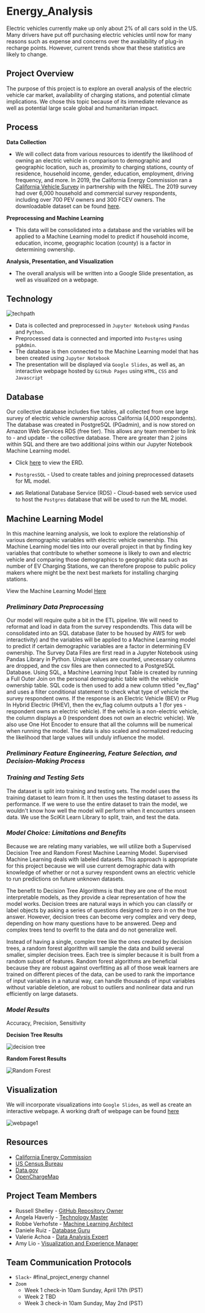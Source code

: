 # Energy_Analysis


Electric vehicles currently make up only about 2% of all cars sold in the US. Many drivers have put off purchasing electric vehicles until now for many reasons such as expense and concerns over the availability of plug-in recharge points. However, current trends show that these statistics are likely to change. 

## Project Overview

The purpose of this project is to explore an overall analysis of the electric vehicle car market, availability of charging stations, and potential climate implications. We chose this topic because of its immediate relevance as well as potential large scale global and humanitarian impact. 

## Process

**Data Collection**
* We will collect data from various resources to identify the likelihood of owning an electric vehicle in comparison to demographic and geographic location, such as, proximity to charging stations, county of residence, household income, gender, education, employment, driving frequency, and more. In 2019, the California Energy Commission ran a [California Vehicle Survey](https://www.energy.ca.gov/data-reports/surveys/california-vehicle-survey) in partnership with the NREL. The 2019 survey had over 6,000 household and commercial survey respondents, including over 700 PEV owners and 300 FCEV owners. The downloadable dataset can be found [here](https://www.nrel.gov/transportation/secure-transportation-data/tsdc-2019-california-vehicle-survey.html).

**Preprocessing and Machine Learning**
* This data will be consolidated into a database and the variables will be applied to a Machine Learning model to predict if household income, education, income, geographic location (county) is a factor in determining ownership. 

**Analysis, Presentation, and Visualization**
* The overall analysis will be written into a Google Slide presentation, as well as visualized on a webpage.

## Technology

![techpath](https://github.com/RussellShelley/Energy_Analysis/blob/main/Technology/Technology.jpg)

* Data is collected and preprocessed in `Jupyter Notebook` using `Pandas` and `Python`.
* Preprocessed data is connected and imported into `Postgres` using `pgAdmin`.
* The database is then connected to the Machine Learning model that has been created using `Jupyter Notebook`
* The presentation will be displayed via `Google Slides`, as well as, an interactive webpage hosted by `GitHub Pages` using `HTML`, `CSS` and `Javascript`

## Database

Our collective database includes five tables, all collected from one large survey of electric vehicle ownership across California (4,000 respondents). The database was created in PostgreSQL (PGadmin), and is now stored on Amazon Web Services RDS (free tier). This allows any team member to link to - and update - the collective database. There are greater than 2 joins within SQL and there are two additional joins within our Jupyter Notebook Machine Learning model. 
* Click [here](https://github.com/RussellShelley/Energy_Analysis/blob/r_verhofste/SQL%20Database/QuickDBD.png) to view the ERD.

* `PostgresSQL` - Used to create tables and joining preprocessed datasets for ML model.
* `AWS` Relational Database Service (RDS) - Cloud-based web service used to host the `Postgres` database that will be used to run the ML model.

## Machine Learning Model
In this machine learning analysis, we look to explore the relationship of various demographic variables with electric vehicle ownership. This Machine Learning model ties into our overall project in that by finding key variables that contribute to whether someone is likely to own and electric vehicle and comparing those demographics to geographic data such as number of EV Charging Stations, we can therefore propose to public policy makers where might be the next best markets for installing charging stations. 

View the Machine Learning Model [Here](https://github.com/RussellShelley/Energy_Analysis/blob/main/Machine_Learning/ML_Decision_Tree_And_Random_Forest.ipynb)

### *Preliminary Data Preprocessing* 
Our model will require quite a bit in the ETL pipeline. We will need to reformat and load in data from the survey respondendts. This data will be consolidated into an SQL database (later to be housed by AWS for web interactivity) and the variables will be applied to a Machine Learning model to predict if certain demographic variables are a factor in determining EV ownership. The Survey Data Files are first read in a Jupyter Notebook using Pandas Library in Python. Unique values are counted, unecessary columns are dropped, and the csv files are then connected to a PostgreSQL Database. Using SQL, a Machine Learning Input Table is created by running a Full Outer Join on the personal demographic table with the vehicle ownership table. SQL code is then used to add a new column titled "ev_flag" and uses a filter conditional statement to check what type of vehicle the survey respondent owns. If the response is an Electric Vehicle (BEV) or Plug In Hybrid Electric (PHEV), then the ev_flag column outputs a 1 (for yes - respondent owns an electric vehicle). If the vehicle is a non-electric vehicle, the column displays a 0 (respondent does not own an electric vehicle). We also use One Hot Encoder to ensure that all the columns will be numerical when running the model. The data is also scaled and normalized reducing the likelihood that large values will unduly influence the model.

### *Preliminary Feature Engineering, Feature Selection, and Decision-Making Process*
### *Training and Testing Sets*
The dataset is split into training and testing sets. The model uses the training dataset to learn from it. It then uses the testing dataset to assess its performance. If we were to use the entire dataset to train the model, we wouldn't know how well the model will perform when it encounters unseen data. We use the SciKit Learn Library to split, train, and test the data.

### *Model Choice: Limitations and Benefits*
Because we are relating many variables, we will utilize both a Supervised Decision Tree and Random Forest Machine Learning Model. Supervised Machine Learning deals with labeled datasets. This approach is appropriate for this project because we will use current demographic data with knowledge of whether or not a survey respondent owns an electric vehicle to run predictions on future unknown datasets.

The benefit to Decision Tree Algorithms is that they are one of the most interpretable models, as they provide a clear representation of how the model works. Decision trees are natural ways in which you can classify or label objects by asking a series of questions designed to zero in on the true answer. However, decision trees can become very complex and very deep, depending on how many questions have to be answered. Deep and complex trees tend to overfit to the data and do not generalize well.

Instead of having a single, complex tree like the ones created by decision trees, a random forest algorithm will sample the data and build several smaller, simpler decision trees. Each tree is simpler because it is built from a random subset of features. Random forest algorithms are beneficial because they are robust against overfitting as all of those weak learners are trained on different pieces of the data, can be used to rank the importance of input variables in a natural way, can handle thousands of input variables without variable deletion, are robust to outliers and nonlinear data and run efficiently on large datasets.

### *Model Results*
Accuracy, Precision, Sensitivity

**Decision Tree Results**

![decision tree](https://user-images.githubusercontent.com/73972332/116798859-940c6500-aaa8-11eb-991e-11bc9d5e94a9.png)

**Random Forest Results**

![Random Forest](https://user-images.githubusercontent.com/73972332/116798874-bb633200-aaa8-11eb-9fad-a43f2e36f714.png)

## Visualization

We will incorporate visualizations into `Google Slides`, as well as create an interactive webpage. A working draft of webpage can be found [here](https://amylio.github.io/Project_Web_Test/)

![webpage1](https://github.com/RussellShelley/Energy_Analysis/blob/ALio/Visualization/Images/Webpagedraft1.png)

## Resources

* [California Energy Commission](https://www.energy.ca.gov/)
* [US Census Bureau](https://www.census.gov/)
* [Data.gov](https://www.data.gov/)
* [OpenChargeMap](https://openchargemap.org/site)

## Project Team Members

* Russell Shelley - [GitHub Repository Owner](https://github.com/RussellShelley/Energy_Analysis)
* Angela Haverly - [Technology Master](https://github.com/RussellShelley/Energy_Analysis/tree/a_haverly)
* Robbe Verhofste - [Machine Learning Architect](https://github.com/RussellShelley/Energy_Analysis/tree/r_verhofste)
* Daniele Ruiz - [Database Guru](https://github.com/RussellShelley/Energy_Analysis/tree/d_ruiz)
* Valerie Achoa - [Data Analysis Expert](https://github.com/RussellShelley/Energy_Analysis/tree/va_achoa)
* Amy Lio - [Visualization and Experience Manager](https://github.com/RussellShelley/Energy_Analysis/tree/ALio)

## Team Communication Protocols
* `Slack`- #final_project_energy channel
* `Zoom`
	* Week 1 check-in 10am Sunday, April 17th (PST)
	* Week 2 TBD
	* Week 3 check-in 10am Sunday, May 2nd (PST)



